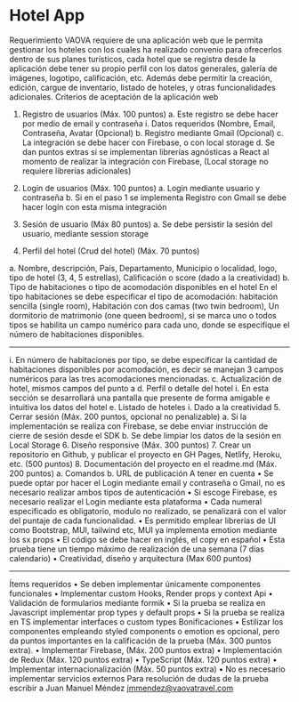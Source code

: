 # Hotel App


Requerimiento
VAOVA requiere de una aplicación web que le permita gestionar los hoteles con los
cuales ha realizado convenio para ofrecerlos dentro de sus planes turísticos, cada
hotel que se registra desde la aplicación debe tener su propio perfil con los datos
generales, galería de imágenes, logotipo, calificación, etc. Además debe permitir la
creación, edición, cargue de inventario, listado de hoteles, y otras funcionalidades
adicionales.
Criterios de aceptación de la aplicación web
1. Registro de usuarios (Máx. 100 puntos)
a. Este registro se debe hacer por medio de email y contraseña
i. Datos requeridos (Nombre, Email, Contraseña, Avatar (Opcional)
b. Registro mediante Gmail (Opcional)
c. La integración se debe hacer con Firebase, o con local storage
d. Se dan puntos extras si se implementan librerías agnósticas a React al
momento de realizar la integración con Firebase, (Local storage no requiere
librerías adicionales)
2. Login de usuarios (Máx. 100 puntos)
a. Login mediante usuario y contraseña
b. Si en el paso 1 se implementa Registro con Gmail se debe hacer login con
esta misma integración
3. Sesión de usuario (Máx 80 puntos)
a. Se debe persistir la sesión del usuario, mediante session storage


4. Perfil del hotel (Crud del hotel) (Máx. 70 puntos)

a. Nombre, descripción, País, Departamento, Municipio o localidad, logo, tipo
de hotel (3, 4, 5 estrellas), Calificación o score (dado a la creatividad)
b. Tipo de habitaciones o tipo de acomodación disponibles en el hotel En el
tipo habitaciones se debe especificar el tipo de acomodación: habitación
sencilla (single room), Habitación con dos camas (two twin bedroom), Un
dormitorio de matrimonio (one queen bedroom), si se marca uno o todos
tipos se habilita un campo numérico para cada uno, donde se especifique
el número de habitaciones disponibles.
_____________________________________________________________________________________
i. En número de habitaciones por tipo, se debe especificar la cantidad
de
habitaciones disponibles por acomodación, es decir se manejan 3
campos numéricos para las tres acomodaciones mencionadas.
c. Actualización de hotel, mismos campos del punto a
d. Perfil o detalle del hotel
i. En esta sección se desarrollará una pantalla que presente de forma
amigable e intuitiva los datos del hotel
e. Listado de hoteles
i. Dado a la creatividad
5. Cerrar sesión (Máx. 200 puntos, opcional no penalizable)
a. Si la implementación se realiza con Firebase, se debe enviar instrucción de
cierre de sesión desde el SDK
b. Se debe limpiar los datos de la sesión en Local Storage
6. Diseño responsive (Máx. 300 puntos)
7. Crear un repositorio en Github, y publicar el proyecto en GH Pages, Netlify,
Heroku, etc. (500 puntos)
8. Documentación del proyecto en el readme.md (Máx. 200 puntos)
a. Comandos
b. URL de publicación
A tener en cuenta
• Se puede optar por hacer el Login mediante email y contraseña o Gmail, no es
necesario realizar ambos tipos de autenticación
• Si escoge Firebase, es necesario realizar el Login mediante esta plataforma
• Cada numeral especificado es obligatorio, modulo no realizado, se penalizará con
el valor del puntaje de cada funcionalidad.
• Es permitido emplear librerías de UI como Bootstrap, MUI, tailwind etc, MUI ya
implementa emotion mediante los sx props
• El código se debe hacer en inglés, el copy en español
• Esta prueba tiene un tiempo máximo de realización de una semana (7 días
calendario)
• Creatividad, diseño y arquitectura (Max 600 puntos) 
_____________________________________________________________________________________
Ítems requeridos
• Se deben implementar únicamente componentes funcionales
• Implementar custom Hooks, Render props y context Api
• Validación de formularios mediante formik
• Si la prueba se realiza en Javascript implementar prop types y default props
• Si la prueba se realiza en TS implementar interfaces o custom types
Bonificaciones
• Estilizar los componentes empleando styled components o emotion es
opcional, pero da puntos importantes en la calificación de la prueba (Máx. 300
puntos extra).
• Implementar Firebase, (Máx. 200 puntos extra)
• Implementación de Redux (Máx. 120 puntos extra)
• TypeScript (Máx. 120 puntos extra)
• Implementar internacionalización (Máx. 50 puntos extra)
• No es necesario implementar servicios externos
Para resolución de dudas de la prueba escribir a Juan Manuel Méndez
<jmmendez@vaovatravel.com> 